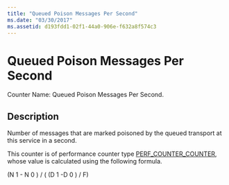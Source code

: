```yaml
---
title: "Queued Poison Messages Per Second"
ms.date: "03/30/2017"
ms.assetid: d193fdd1-02f1-44a0-906e-f632a8f574c3
---
```

# Queued Poison Messages Per Second
Counter Name: Queued Poison Messages Per Second.  
  
## Description  
 Number of messages that are marked poisoned by the queued transport at this service in a second.  
  
 This counter is of performance counter type [PERF_COUNTER_COUNTER](http://go.microsoft.com/fwlink/?LinkID=94649), whose value is calculated using the following formula.  
  
 (N 1 - N 0 ) / ( (D 1 -D 0 ) / F)
